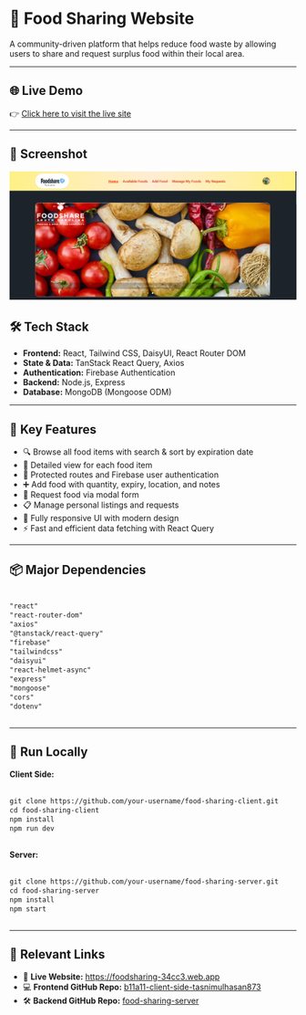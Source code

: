 <!DOCTYPE html>
<html lang="en">
<head>
  <meta charset="UTF-8">


</head>
<body>

  <h1>🍱 Food Sharing Website</h1>
  <p>A community-driven platform that helps reduce food waste by allowing users to share and request surplus food within their local area.</p>

  <hr>

  <h2>🌐 Live Demo</h2>
  <p>👉 <a href="https://foodsharing-34cc3.web.app/" target="_blank">Click here to visit the live site</a></p>

  <hr>
   <h2>📸 Screenshot</h2>
  <img src="./fs.png" alt="Garden Hub Screenshot" />

  <h2>🛠️ Tech Stack</h2>
  <ul>
    <li><strong>Frontend:</strong> React, Tailwind CSS, DaisyUI, React Router DOM</li>
    <li><strong>State & Data:</strong> TanStack React Query, Axios</li>
    <li><strong>Authentication:</strong> Firebase Authentication</li>
    <li><strong>Backend:</strong> Node.js, Express</li>
    <li><strong>Database:</strong> MongoDB (Mongoose ODM)</li>
  </ul>

  <hr>

  <h2>🔑 Key Features</h2>
  <ul>
    <li>🔍 Browse all food items with search & sort by expiration date</li>
    <li>📝 Detailed view for each food item</li>
    <li>🔐 Protected routes and Firebase user authentication</li>
    <li>➕ Add food with quantity, expiry, location, and notes</li>
    <li>📩 Request food via modal form</li>
    <li>📋 Manage personal listings and requests</li>
    <li>📱 Fully responsive UI with modern design</li>
    <li>⚡ Fast and efficient data fetching with React Query</li>
  </ul>

  <hr>

  <h2>📦 Major Dependencies</h2>
  <pre><code>
"react"
"react-router-dom"
"axios"
"@tanstack/react-query"
"firebase"
"tailwindcss"
"daisyui"
"react-helmet-async"
"express"
"mongoose"
"cors"
"dotenv"
  </code></pre>

  <hr>

  <h2>🚀 Run Locally</h2>
  <p><strong>Client Side:</strong></p>
  <pre><code>
git clone https://github.com/your-username/food-sharing-client.git
cd food-sharing-client
npm install
npm run dev
  </code></pre>

  <p><strong>Server:</strong></p>
  <pre><code>
git clone https://github.com/your-username/food-sharing-server.git
cd food-sharing-server
npm install
npm start
  </code></pre>

  <hr>

  <h2>🔗 Relevant Links</h2>
  <ul>
    <li>🔴 <strong>Live Website:</strong> <a href="https://foodsharing-34cc3.web.app" target="_blank">https://foodsharing-34cc3.web.app</a></li>
    <li>💻 <strong>Frontend GitHub Repo:</strong> <a href="https://github.com/tasnimulhasan873/b11a11-client-side-tasnimulhasan873" target="_blank">b11a11-client-side-tasnimulhasan873</a></li>
    <li>🛠 <strong>Backend GitHub Repo:</strong> <a href="https://github.com/tasnimulhasan873/food-sharing-server" target="_blank">food-sharing-server</a></li>
  </ul>

</body>
</html>



